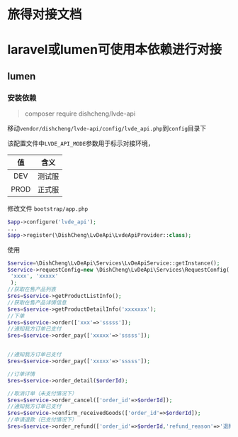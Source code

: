 # 旅得对接文档

# laravel或lumen可使用本依赖进行对接


## lumen

### 安装依赖
> composer require dishcheng/lvde-api

移动`vendor/dishcheng/lvde-api/config/lvde_api.php`到`config`目录下

该配置文件中`LVDE_API_MODE`参数用于标示对接环境，

| 值  | 含义  |
| :------: | :-------: |
|  DEV |  测试服  |
|  PROD |  正式服  |


修改文件
`bootstrap/app.php`
```php
$app->configure('lvde_api');
...
$app->register(\DishCheng\LvDeApi\LvdeApiProvider::class);
```


使用
```php
$service=\DishCheng\LvDeApi\Services\LvDeApiService::getInstance();
$service->requestConfig=new \DishCheng\LvDeApi\Services\RequestConfig(
 'xxxx', 'xxxxx'
 );
//获取在售产品列表
$res=$service->getProductListInfo();
//获取在售产品详情信息
$res=$service->getProductDetailInfo('xxxxxxx');
//下单
$res=$service->order(['xxx'=>'sssss']);
//通知我方订单已支付
$res=$service->order_pay(['xxxxx'=>'sssss']);


//通知我方订单已支付
$res=$service->order_pay(['xxxxx'=>'sssss']);

//订单详情
$res=$service->order_detail($orderId);

//取消订单（未支付情况下）
$res=$service->order_cancel(['order_id'=>$orderId]);
//通知我方订单已支付
$res=$service->confirm_receivedGoods(['order_id'=>$orderId]);
//申请退款（已支付情况下）
$res=$service->order_refund(['order_id'=>$orderId,'refund_reason'=>'退款原因']);
```